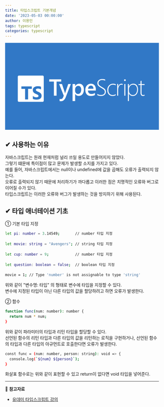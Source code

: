 ```yaml
---
title: 타입스크립트 기본개념
date: '2023-05-03 00:00:00'
author: 이용민
tags: typescript
categories: typescript
---
```


![typescript-logo.png](typescript-logo.png)

## ✔ 사용하는 이유

자바스크립트는 원래 현재처럼 널리 쓰일 용도로 만들어지지 않았다.  
그렇기 떄문에 특이점이 많고 문제가 발생할 소지를 가지고 있다.  
예를 들어, 자바스크립트에서는 null이나 undefined에 값을 곱해도 오류가 출력되지 않는다.  
오류로 출력되지 않기 때문에 처리하기가 까다롭고 이러한 점은 치명적인 오류와 버그로 이어질 수가 있다.  
타입스크립트는 이러한 오류와 버그가 발생하는 것을 방지하기 위해 사용된다.

## ✔ 타입 애너테이션 기초

① 기본 타입 지정

```bash
let pi: number = 3.14549;       // number 타입 지정

let movie: string = "Avengers"; // string 타입 지정

let cup: number = 9;            // number 타입 지정

let question: boolean = false;  // boolean 타입 지정

movie = 1; // Type 'number' is not assignable to type 'string'
```

위와 같이 "변수명: 타입" 의 형태로 변수에 타입을 지정할 수 있다.  
변수에 지정된 타입이 아닌 다른 타입의 값을 할당하려고 하면 오류가 발생한다.

② 함수

```bash
function func(num: number): number {
  return num * num;
}
```

위와 같이 파라미터의 타입과 리턴 타입을 할당할 수 있다.  
선언된 함수의 리턴 타입과 다른 타입의 값을 리턴하는 로직을 구현하거나, 선언된 함수의 타입과 다른 타입의 아규먼트로 호출한다면 오류가 발생한다.

```bash
const func = (num: number, person: string): void => {
  console.log(`${num} ${person}`);
}
```

화살표 함수로는 위와 같이 표현할 수 있고 return이 없다면 void 타입을 넣어준다.


---

📂 **참고자료**

- [유데미 타입스크립트 강의](https://www.udemy.com/share/1073Ug3@-b0NZ_2ntkpPQxEojOh7bZ_Bdk_5cNC7JDGVyKktIJkjkzdPxS-pM6zRv-qY_lfG7w==/)
